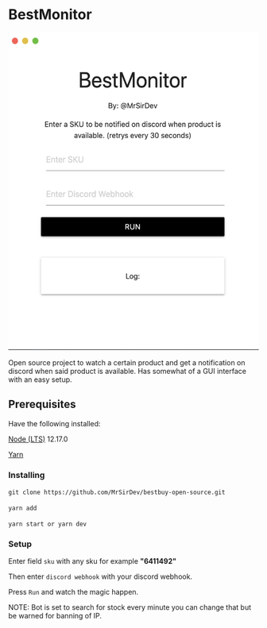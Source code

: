 # BestMonitor

<img src="/screenshot.png" width="550" height="640">

Open source project to watch a certain product and get a notification on discord when said product is available. Has somewhat of a GUI interface with an easy setup.

## Prerequisites

Have the following installed:

[Node (LTS)](https://nodejs.org/en/) 12.17.0

[Yarn](https://classic.yarnpkg.com/en/docs/install)

### Installing

```
git clone https://github.com/MrSirDev/bestbuy-open-source.git

yarn add

yarn start or yarn dev
```

### Setup

Enter field `sku` with any sku for example **"6411492"**

Then enter `discord webhook` with your discord webhook.

Press `Run` and watch the magic happen.

NOTE: Bot is set to search for stock every minute you can change that but be warned for banning of IP.
